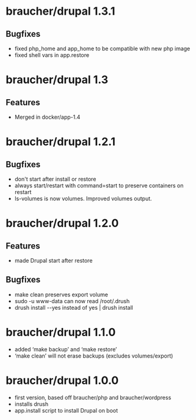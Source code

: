 # braucher/drupal 1.3.1

## Bugfixes
  - fixed php_home and app_home to be compatible with new php image
  - fixed shell vars in app.restore

# braucher/drupal 1.3

## Features
  - Merged in docker/app-1.4

# braucher/drupal 1.2.1

## Bugfixes
  - don't start after install or restore
  - always start/restart with command=start to preserve containers on restart
  - ls-volumes is now volumes. Improved volumes output.

# braucher/drupal 1.2.0

## Features
  - made Drupal start after restore

## Bugfixes
  - make clean preserves export volume
  - sudo -u www-data can now read /root/.drush
  - drush install --yes instead of yes | drush install

# braucher/drupal 1.1.0
  - added ‘make backup’ and ‘make restore’
  - ‘make clean’ will not erase backups (excludes volumes/export)

# braucher/drupal 1.0.0
  - first version, based off braucher/php and braucher/wordpress
  - installs drush
  - app.install script to install Drupal on boot
